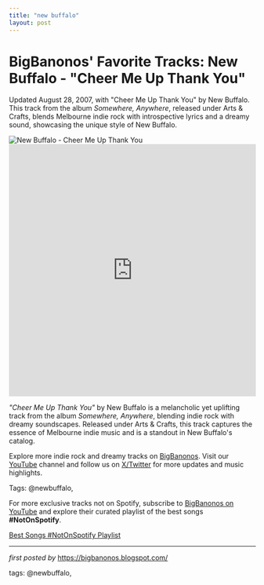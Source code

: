 ```yaml
---
title: "new buffalo"
layout: post
---
```

<!-- Post Title -->
<h1 >BigBanonos' Favorite Tracks: New Buffalo - "Cheer Me Up Thank You"</h1> <!-- Introductory Text -->
<p >Updated August 28, 2007, with "Cheer Me Up Thank You" by New Buffalo. This track from the album <em>Somewhere, Anywhere</em>, released under Arts & Crafts, blends Melbourne indie rock with introspective lyrics and a dreamy sound, showcasing the unique style of New Buffalo.</p> <!-- Featured Image -->
<div > <img src="https://f4.bcbits.com/img/0019903477_25.jpg" alt="New Buffalo - Cheer Me Up Thank You" />
</div> <!-- YouTube Video Embed -->
<div > <iframe width="100%" height="514" src="https://www.youtube.com/embed/GnCcExPOAdY" title="New Buffalo - Cheer Me Up Thank You" frameborder="0" allow="accelerometer; autoplay; clipboard-write; encrypted-media; gyroscope; picture-in-picture; web-share" referrerpolicy="strict-origin-when-cross-origin" allowfullscreen></iframe>
</div> <!-- Song Information -->
<div > <p><em>"Cheer Me Up Thank You"</em> by New Buffalo is a melancholic yet uplifting track from the album <em>Somewhere, Anywhere</em>, blending indie rock with dreamy soundscapes. Released under Arts & Crafts, this track captures the essence of Melbourne indie music and is a standout in New Buffalo's catalog.</p>
</div> <!-- Footer Links -->
<div > <p>Explore more indie rock and dreamy tracks on <a href="https://bigbanonos.blogspot.com/" target="_blank">BigBanonos</a>. Visit our <a href="https://www.youtube.com/@BigBanonos" target="_blank">YouTube</a> channel and follow us on <a href="https://x.com/bigbanonos" target="_blank">X/Twitter</a> for more updates and music highlights.</p>
</div> <!-- Tags -->
<p >Tags: @newbuffalo,</p>


<!--Subscribe and Playlist Links-->
<div>
    <p>For more exclusive tracks not on Spotify, subscribe to <a href="https://www.youtube.com/@BigBanonos" target="_blank">BigBanonos on YouTube</a> and explore their curated playlist of the best songs <strong>#NotOnSpotify</strong>.</p>
    <p><a href="https://www.youtube.com/playlist?list=PLtuNtuTatqI0kFahUCbtbfenC_ET5O_tr" target="_blank">Best Songs #NotOnSpotify Playlist<br /></a></p></div>

<hr />

<p><em>first posted by</em> <a href="https://bigbanonos.blogspot.com/" rel="noopener" target="_new">https://bigbanonos.blogspot.com/</a></p>

<p>tags: @newbuffalo,</p>
